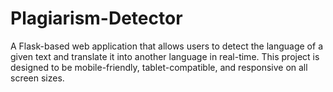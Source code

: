 # Plagiarism-Detector
A Flask-based web application that allows users to detect the language of a given text and translate it into another language in real-time. This project is designed to be mobile-friendly, tablet-compatible, and responsive on all screen sizes.
